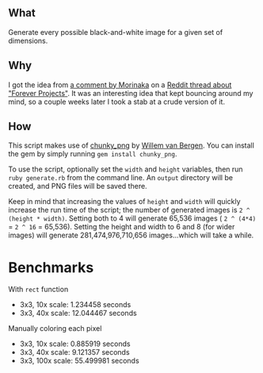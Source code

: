 What
----
Generate every possible black-and-white image for a given set of dimensions.

Why
---
I got the idea from [a comment by Morinaka](http://www.reddit.com/r/programming/comments/171xod/the_joys_of_having_a_forever_project_whats_your/c81haai) on a [Reddit thread about "Forever Projects"](http://www.reddit.com/r/programming/comments/171xod/the_joys_of_having_a_forever_project_whats_your/). It was an interesting idea that kept bouncing around my mind, so a couple weeks later I took a stab at a crude version of it.

How
---
This script makes use of [chunky_png](https://github.com/wvanbergen/chunky_png) by [Willem van Bergen](https://github.com/wvanbergen). You can install the gem by simply running `gem install chunky_png`.

To use the script, optionally set the `width` and `height` variables, then run `ruby generate.rb` from the command line. An `output` directory will be created, and PNG files will be saved there.

Keep in mind that increasing the values of `height` and `width` will quickly increase the run time of the script; the number of generated images is `2 ^ (height * width)`. Setting both to 4 will generate 65,536 images ( `2 ^ (4*4)` = `2 ^ 16` = 65,536). Setting the height and width to 6 and 8 (for wider images) will generate 281,474,976,710,656 images…which will take a while.

Benchmarks
==========
With `rect` function
* 3x3, 10x scale: 1.234458 seconds
* 3x3, 40x scale: 12.044467 seconds

Manually coloring each pixel
* 3x3, 10x scale: 0.885919 seconds
* 3x3, 40x scale: 9.121357 seconds
* 3x3, 100x scale: 55.499981 seconds
